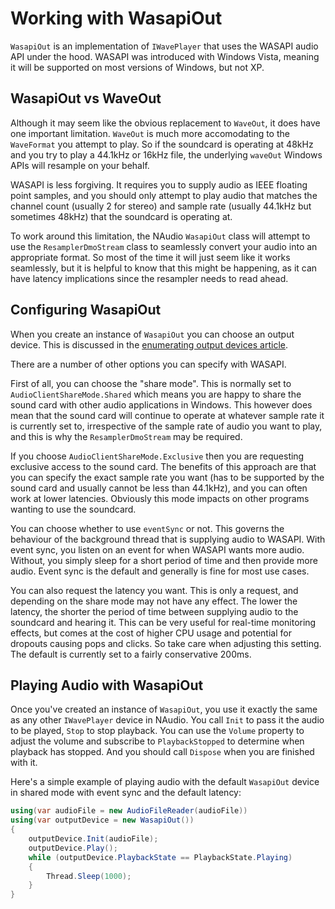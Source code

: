 # Working with WasapiOut

`WasapiOut` is an implementation of `IWavePlayer` that uses the WASAPI audio API under the hood. WASAPI was introduced with Windows Vista, meaning it will be supported on most versions of Windows, but not XP.

## WasapiOut vs WaveOut

Although it may seem like the obvious replacement to `WaveOut`, it does have one important limitation. `WaveOut` is much more accomodating to the `WaveFormat` you attempt to play. So if the soundcard is operating at 48kHz and you try to play a 44.1kHz or 16kHz file, the underlying `waveOut` Windows APIs will resample on your behalf.

WASAPI is less forgiving. It requires you to supply audio as IEEE floating point samples, and you should only attempt to play audio that matches the channel count (usually 2 for stereo) and sample rate (usually 44.1kHz but sometimes 48kHz) that the soundcard is operating at.

To work around this limitation, the NAudio `WasapiOut` class will attempt to use the `ResamplerDmoStream` class to seamlessly convert your audio into an appropriate format. So most of the time it will just seem like it works seamlessly, but it is helpful to know that this might be happening, as it can have latency implications since the resampler needs to read ahead.

## Configuring WasapiOut

When you create an instance of `WasapiOut` you can choose an output device. This is discussed in the [enumerating output devices article](EnumerateOutputDevices.md).

There are a number of other options you can specify with WASAPI.

First of all, you can choose the "share mode". This is normally set to `AudioClientShareMode.Shared` which means you are happy to share the sound card with other audio applications in Windows. This however does mean that the sound card will continue to operate at whatever sample rate it is currently set to, irrespective of the sample rate of audio you want to play, and this is why the `ResamplerDmoStream` may be required.

If you choose `AudioClientShareMode.Exclusive` then you are requesting exclusive access to the sound card. The benefits of this approach are that you can specify the exact sample rate you want (has to be supported by the sound card and usually cannot be less than 44.1kHz), and you can often work at lower latencies. Obviously this mode impacts on other programs wanting to use the soundcard.

You can choose whether to use `eventSync` or not. This governs the behaviour of the background thread that is supplying audio to WASAPI. With event sync, you listen on an event for when WASAPI wants more audio. Without, you simply sleep for a short period of time and then provide more audio. Event sync is the default and generally is fine for most use cases.

You can also request the latency you want. This is only a request, and depending on the share mode may not have any effect. The lower the latency, the shorter the period of time between supplying audio to the soundcard and hearing it. This can be very useful for real-time monitoring effects, but comes at the cost of higher CPU usage and potential for dropouts causing pops and clicks. So take care when adjusting this setting. The default is currently set to a fairly conservative 200ms.

## Playing Audio with WasapiOut

Once you've created an instance of `WasapiOut`, you use it exactly the same as any other `IWavePlayer` device in NAudio. You call `Init` to pass it the audio to be played, `Stop` to stop playback. You can use the `Volume` property to adjust the volume and subscribe to `PlaybackStopped` to determine when playback has stopped. And you should call `Dispose` when you are finished with it.

Here's a simple example of playing audio with the default `WasapiOut` device in shared mode with event sync and the default latency:

```c#
using(var audioFile = new AudioFileReader(audioFile))
using(var outputDevice = new WasapiOut())
{
    outputDevice.Init(audioFile);
    outputDevice.Play();
    while (outputDevice.PlaybackState == PlaybackState.Playing)
    {
        Thread.Sleep(1000);
    }
}
```

